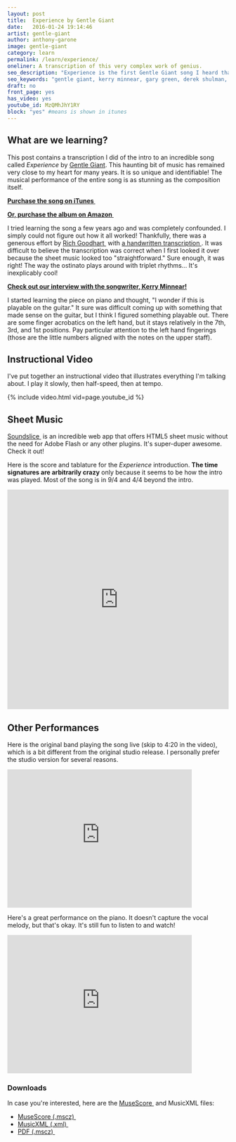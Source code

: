 ```yaml
---
layout: post
title:  Experience by Gentle Giant
date:   2016-01-24 19:14:46
artist: gentle-giant
author: anthony-garone
image: gentle-giant
category: learn
permalink: /learn/experience/
oneliner: A transcription of this very complex work of genius.
seo_description: "Experience is the first Gentle Giant song I heard that I absolutely couldn't figure out."
seo_keywords: "gentle giant, kerry minnear, gary green, derek shulman, ray shulman, phil shulman"
draft: no
front_page: yes
has_video: yes
youtube_id: MzQMhJhY1RY
block: "yes" #means is shown in itunes
---
```

## What are we learning?

This post contains a transcription I did of the intro to an incredible song called *Experience* by [Gentle Giant](/discover/gentle-giant). This haunting bit of music has remained very close to my heart for many years. It is so unique and identifiable! The musical performance of the entire song is as stunning as the composition itself.

**[Purchase the song on iTunes&nbsp;<i class="non-mwm far fa-external-link-square"></i>](https://itunes.apple.com/us/album/experience/id731938339?i=731938359)**

**[Or, purchase the album on Amazon&nbsp;<i class="non-mwm far fa-external-link-square"></i>](https://www.amazon.com/gp/product/B002SXSQ2Q)**

I tried learning the song a few years ago and was completely confounded. I simply could not figure out how it all worked! Thankfully, there was a generous effort by [Rich Goodhart&nbsp;<i class="non-mwm far fa-external-link-square"></i>](http://richgoodhart.com/) with [a handwritten transcription&nbsp;<i class="non-mwm far fa-external-link-square"></i>](http://www.blazemonger.com/GG/Sheet_music). It was difficult to believe the transcription was correct when I first looked it over because the sheet music looked too "straightforward." Sure enough, it was right! The way the ostinato plays around with triplet rhythms... It's inexplicably cool!

**[Check out our interview with the songwriter, Kerry Minnear!](/interview/kerry-minnear)**

I started learning the piece on piano and thought, "I wonder if this is playable on the guitar." It sure was difficult coming up with something that made sense on the guitar, but I think I figured something playable out. There are some finger acrobatics on the left hand, but it stays relatively in the 7th, 3rd, and 1st positions. Pay particular attention to the left hand fingerings (those are the little numbers aligned with the notes on the upper staff).

## Instructional Video

I've put together an instructional video that illustrates everything I'm talking about. I play it slowly, then half-speed, then at tempo.

{% include video.html vid=page.youtube_id %}

## Sheet Music

[Soundslice&nbsp;<i class="non-mwm far fa-external-link-square"></i>](http://soundslice.com) is an incredible web app that offers HTML5 sheet music without the need for Adobe Flash or any other plugins. It's super-duper awesome. Check it out!

Here is the score and tablature for the *Experience* introduction. **The time signatures are arbitrarily crazy** only because it seems to be how the intro was played. Most of the song is in 9/4 and 4/4 beyond the intro.

<iframe src="https://www.soundslice.com/scores/39032/embed/" width="100%" height="500" frameBorder="0" allowfullscreen></iframe>

## Other Performances

Here is the original band playing the song live (skip to 4:20 in the video), which is a bit different from the original studio release. I personally prefer the studio version for several reasons.

<div class="video-wrapper">
<iframe width="420" height="315" src="https://www.youtube.com/embed/r46aOKsFm5U" frameborder="0" allowfullscreen></iframe>
</div>

Here's a great performance on the piano. It doesn't capture the vocal melody, but that's okay. It's still fun to listen to and watch!

<div class="video-wrapper">
<iframe width="420" height="315" src="https://www.youtube.com/embed/n3Lmc-5oj-k" frameborder="0" allowfullscreen></iframe>
</div>

### Downloads

In case you're interested, here are the [MuseScore&nbsp;<i class="non-mwm far fa-external-link-square"></i>](http://musescore.org) and MusicXML files:

- [MuseScore (.mscz)&nbsp;<i class="fas fa-download"></i>](https://raw.githubusercontent.com/MakeWeirdMusic/assets/master/experience/experience-intro.mscz)
- [MusicXML (.xml)&nbsp;<i class="fas fa-download"></i>](https://raw.githubusercontent.com/MakeWeirdMusic/assets/master/learn/experience/experience-intro.xml)
- [PDF (.mscz)&nbsp;<i class="fas fa-download"></i>](https://raw.githubusercontent.com/MakeWeirdMusic/assets/master/learn/experience/experience-intro.pdf)

